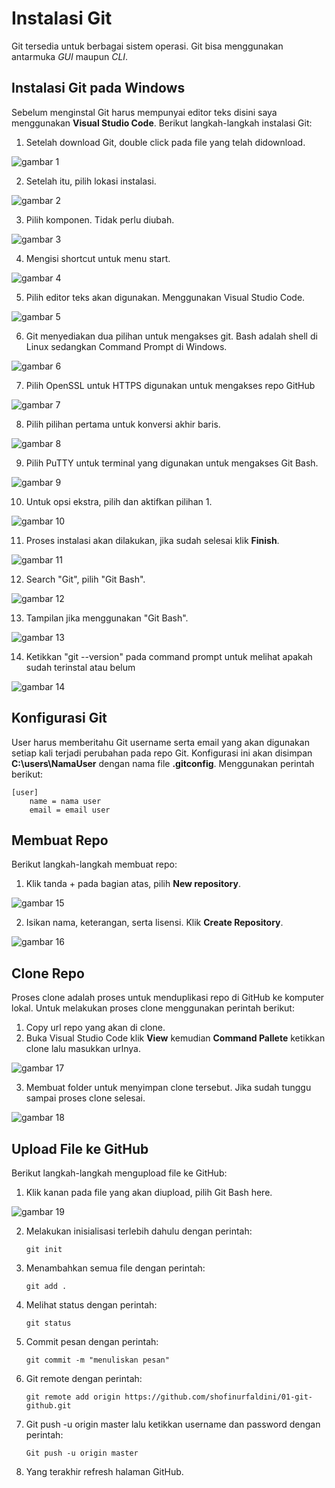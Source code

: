 # Instalasi Git
Git tersedia untuk berbagai sistem operasi. Git bisa menggunakan antarmuka _GUI_ maupun _CLI_. 

## Instalasi Git pada Windows
Sebelum menginstal Git harus mempunyai editor teks disini saya menggunakan **Visual Studio Code**. Berikut langkah-langkah instalasi Git:

1. Setelah download Git, double click pada file yang telah didownload.

![gambar 1](./1.PNG)

2. Setelah itu, pilih lokasi instalasi.

![gambar 2](./2.PNG)

3. Pilih komponen. Tidak perlu diubah.

![gambar 3](./3.PNG)

4. Mengisi shortcut untuk menu start.

![gambar 4](./4.PNG)

5. Pilih editor teks akan digunakan. Menggunakan Visual Studio Code.

![gambar 5](./5.PNG)

6. Git menyediakan dua pilihan untuk mengakses git. Bash adalah shell di Linux sedangkan Command Prompt di Windows.

![gambar 6](./6.PNG)

7. Pilih OpenSSL untuk HTTPS digunakan untuk mengakses repo GitHub

![gambar 7](./7.PNG)

8. Pilih pilihan pertama untuk konversi akhir baris.

![gambar 8](./8.PNG)

9. Pilih PuTTY untuk terminal yang digunakan untuk mengakses Git Bash.

![gambar 9](./9.PNG)

10. Untuk opsi ekstra, pilih dan aktifkan pilihan 1.

![gambar 10](./10.PNG)

11. Proses instalasi akan dilakukan, jika sudah selesai klik **Finish**.

![gambar 11](./11.PNG)

12. Search "Git", pilih "Git Bash".

![gambar 12](./12.PNG)

13. Tampilan jika menggunakan "Git Bash".

![gambar 13](./13.PNG)

14. Ketikkan "git --version" pada command prompt untuk melihat apakah sudah terinstal atau belum

![gambar 14](./14.PNG)

## Konfigurasi Git
User harus memberitahu Git username serta email yang akan digunakan setiap kali terjadi perubahan pada repo Git. Konfigurasi ini akan disimpan **C:\users\NamaUser** dengan nama file **.gitconfig**. Menggunakan perintah berikut:
```
[user]
    name = nama user
    email = email user
```

## Membuat Repo
Berikut langkah-langkah membuat repo:

1. Klik tanda + pada bagian atas, pilih **New repository**.

![gambar 15](./15.PNG)

2. Isikan nama, keterangan, serta lisensi. Klik **Create Repository**.

![gambar 16](./16.PNG)

## Clone Repo
Proses clone adalah proses untuk menduplikasi repo di GitHub ke komputer lokal. Untuk melakukan proses clone menggunakan perintah berikut:

1. Copy url repo yang akan di clone. 
2. Buka Visual Studio Code klik **View** kemudian **Command Pallete** ketikkan clone lalu masukkan urlnya.

![gambar 17](./17.PNG)

3. Membuat folder untuk menyimpan clone tersebut. Jika sudah tunggu sampai proses clone selesai.

![gambar 18](./18.PNG) 

## Upload File ke GitHub
Berikut langkah-langkah mengupload file ke GitHub:

1. Klik kanan pada file yang akan diupload, pilih Git Bash here.

![gambar 19](./19.PNG)

2. Melakukan inisialisasi terlebih dahulu dengan perintah:
    ```
    git init
    ```
3. Menambahkan semua file dengan perintah:
    ```
    git add .
    ``` 
4. Melihat status dengan perintah:
    ```
    git status
    ```
5. Commit pesan dengan perintah:
    ```
    git commit -m "menuliskan pesan"
    ```
6. Git remote dengan perintah:
    ```
    git remote add origin https://github.com/shofinurfaldini/01-git-github.git
    ```
7. Git push -u origin master lalu ketikkan username dan password dengan perintah:
    ```
    Git push -u origin master
    ```
8. Yang terakhir refresh halaman GitHub.
